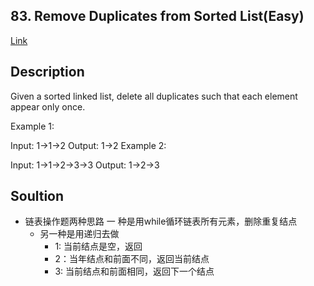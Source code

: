 ## 83. Remove Duplicates from Sorted List(Easy)

[Link](https://leetcode.com/problems/remove-duplicates-from-sorted-list/)

## Description
Given a sorted linked list, delete all duplicates such that each element appear only once.

Example 1:

Input: 1->1->2
Output: 1->2
Example 2:

Input: 1->1->2->3->3
Output: 1->2->3

## Soultion
- 链表操作题两种思路
    一 种是用while循环链表所有元素，删除重复结点
    - 另一种是用递归去做
        - 1: 当前结点是空，返回
        - 2：当年结点和前面不同，返回当前结点
        - 3: 当前结点和前面相同，返回下一个结点
